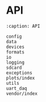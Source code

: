 # API

```{toctree}
:caption: API

config
data
devices
formats
io
logging
sdcard
exceptions
plots/index
utils
uart_daq
vendor/index
```